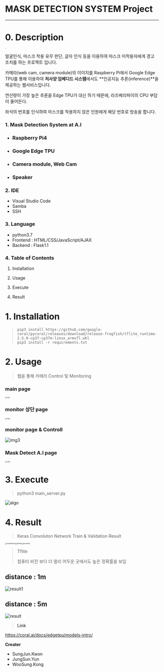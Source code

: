 #  MASK DETECTION SYSTEM  Project

--------------------------------------



# 0. **Description** 

<img src="https://github.com/Oasis-hackathon/1P1P1E1/blob/master/img/img1.png" alt="rasp" style="zoom: 10%;" />

얼굴인식, 마스크 착용 유무 판단, 글자 인식 등을 이용하여 마스크 미착용자에게 경고 조치를 하는 프로젝트 입니다.

카메라(web cam, camera module)의 이미지를 Raspberry Pi에서 Google Edge TPU를 통해 이용하여 **저사양 임베디드 시스템**에서도 **인공지능 추론(inference)**을 제공하는 웹서비스입니다.

연산량이 가장 높은 추론을 Edge TPU가 대신 하기 때문에, 라즈베리파이의 CPU 부담이 줄어든다.

좌석의 번호를 인식하여 마스크를 착용하지 않은 인원에게 해당 번호로 방송을 합니다.



### **1. Mask Detection System at A.I**

- ### Raspberry Pi4

- ### Google Edge TPU

- ### Camera module, Web Cam

- ### Speaker



### 2. IDE

* Visual Studio Code
* Samba
* SSH



### 3. Language

- python3.7
- Frontend : HTML/CSS/JavaScript/AJAX
- Backend : Flask1.1

### 4. Table of Contents

1. Installation

2. Usage

3. Execute
4. Result





# 1. Installation

> ```
> pip3 install https://github.com/google-coral/pycoral/releases/download/release-frogfish/tflite_runtime-2.5.0-cp37-cp37m-linux_armv7l.whl
> pip3 install -r requirements.txt
> ```



# 2. Usage

> 웹을 통해 카메라 Control 및 Monitoring

### main page

<img src="https://github.com/Oasis-hackathon/1P1P1E1/blob/master/img/img1.png" alt="img1" style="zoom: 33%;" />



### monitor 상단 page

<img src="https://github.com/Oasis-hackathon/1P1P1E1/blob/master/img/img2.png" alt="img2" style="zoom:33%;" />



### monitor  page & Controll

![img3](https://github.com/Oasis-hackathon/1P1P1E1/blob/master/img/img3.png)

### Mask Detect A.I  page

<img src="https://github.com/Oasis-hackathon/1P1P1E1/blob/master/img/img4.png" alt="img4" style="zoom:33%;" />

# 3. Execute

> python3 main_server.py

![algo](https://github.com/Oasis-hackathon/1P1P1E1/blob/master/img/algo.png)



# 4. Result

> Keras Convoluton Network Train & Validation Result

<img src="https://github.com/Oasis-hackathon/1P1P1E1/blob/master/img/mobileNetV2.png" alt="mobileNetV2" style="zoom: 33%;" /><img src="https://github.com/Oasis-hackathon/1P1P1E1/blob/master/img/ResNet.png" alt="ResNet" style="zoom: 33%;" /><img src="https://github.com/Oasis-hackathon/1P1P1E1/blob/master/img/DenseNet.png" alt="DenseNet" style="zoom: 33%;" />



> Tflite 
>
> 컴퓨터 비전 보다 더 멀리 어두운 곳에서도 높은 정확률을 보임

## distance : 1m

![result1](https://github.com/Oasis-hackathon/1P1P1E1/blob/master/img/result1.png)

## distance : 5m

![result](https://github.com/Oasis-hackathon/1P1P1E1/blob/master/img/result.png)





> **Link**

https://coral.ai/docs/edgetpu/models-intro/



**Creater**

* SungJun.Kwon
* JungSun.Yun
* WooSung.Kong
